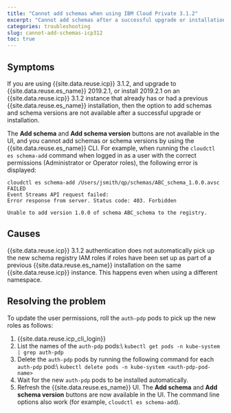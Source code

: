 ```yaml
---
title: "Cannot add schemas when using IBM Cloud Private 3.1.2"
excerpt: "Cannot add schemas after a successful upgrade or installation."
categories: troubleshooting
slug: cannot-add-schemas-icp312
toc: true
---
```


## Symptoms

If you are using {{site.data.reuse.icp}} 3.1.2, and upgrade to {{site.data.reuse.es_name}} 2019.2.1, or install 2019.2.1 on an {{site.data.reuse.icp}} 3.1.2 instance that already has or had a previous {{site.data.reuse.es_name}} installation, then the option to add schemas and schema versions are not available after a successful upgrade or installation.

The **Add schema** and **Add schema version** buttons are not available in the UI, and you cannot add schemas or schema versions by using the {{site.data.reuse.es_name}} CLI. For example, when running the `cloudctl es schema-add` command when logged in as a user with the correct permissions (Administrator or Operator roles), the following error is displayed:

```
cloudctl es schema-add /Users/jsmith/qp/schemas/ABC_schema_1.0.0.avsc
FAILED
Event Streams API request failed:
Error response from server. Status code: 403. Forbidden

Unable to add version 1.0.0 of schema ABC_schema to the registry.
```

## Causes

{{site.data.reuse.icp}} 3.1.2 authentication does not automatically pick up the new schema registry IAM roles if roles have been set up as part of a previous {{site.data.reuse.es_name}} installation on the same {{site.data.reuse.icp}} instance. This happens even when using a different namespace.

## Resolving the problem

To update the user permissions, roll the `auth-pdp` pods to pick up the new roles as follows:

1. {{site.data.reuse.icp_cli_login}}
2. List the names of the `auth-pdp` pods:\\
   `kubectl get pods -n kube-system | grep auth-pdp`
3. Delete the `auth-pdp` pods by running the following command for each `auth-pdp` pod:\\
   `kubectl delete pods -n kube-system <auth-pdp-pod-name>`
4. Wait for the new `auth-pdp` pods to be installed automatically.
5. Refresh the {{site.data.reuse.es_name}} UI. The **Add schema** and **Add schema version** buttons are now available in the UI. The command line options also work (for example, `cloudctl es schema-add`).
